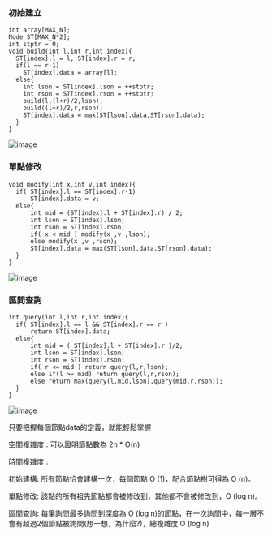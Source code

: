 ### 初始建立
```cpp=1
int array[MAX_N];
Node ST[MAX_N*2];
int stptr = 0;
void build(int l,int r,int index){
  ST[index].l = l, ST[index].r = r;
  if(l == r-1)
    ST[index].data = array[l];
  else{
    int lson = ST[index].lson = ++stptr;
    int rson = ST[index].rson = ++stptr;
    build(l,(l+r)/2,lson);
    build((l+r)/2,r,rson);
    ST[index].data = max(ST[lson].data,ST[rson].data);
  }
}
```
![image](https://user-images.githubusercontent.com/90430653/182100756-ea218771-7328-4ac2-9b40-24c5aa36c833.png)

### 單點修改
```cpp=1
void modify(int x,int v,int index){
  if( ST[index].l == ST[index].r-1)
      ST[index].data = v;
  else{
      int mid = (ST[index].l + ST[index].r) / 2;
      int lson = ST[index].lson;
      int rson = ST[index].rson;
      if( x < mid ) modify(x ,v ,lson);
      else modify(x ,v ,rson);
      ST[index].data = max(ST[lson].data,ST[rson].data);
  }
}
```
![image](https://user-images.githubusercontent.com/90430653/182102721-77250d9b-8be0-4da1-83de-e4029c72ee3f.png)

### 區間查詢
```cpp=1
int query(int l,int r,int index){
  if( ST[index].l == l && ST[index].r == r )
      return ST[index].data;
  else{
      int mid = ( ST[index].l + ST[index].r )/2;
      int lson = ST[index].lson;
      int rson = ST[index].rson;
      if( r <= mid ) return query(l,r,lson);
      else if(l >= mid) return query(l,r,rson);
      else return max(query(l,mid,lson),query(mid,r,rson));
  }
}
```
![image](https://user-images.githubusercontent.com/90430653/182103742-de36a3fa-c0fc-4d07-94d8-16f811c17b41.png)

只要把握每個節點data的定義，就能輕鬆掌握

空間複雜度 : 可以證明節點數為 2n * O(n)

時間複雜度 : 

初始建構: 所有節點恰會建構一次，每個節點 O (1)，配合節點樹可得為 O (n)。

單點修改: 該點的所有祖先節點都會被修改到，其他都不會被修改到，O (log n)。

區間查詢: 每筆詢問最多詢問到深度為 O (log n)的節點，在一次詢問中，每一層不會有超過2個節點被詢問(想一想，為什麼?)，總複雜度 O (log n)
